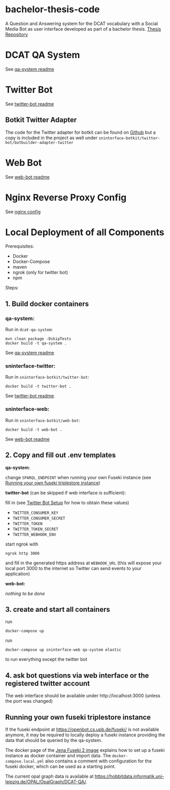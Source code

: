# bachelor-thesis-code

A Question and Answering system for the DCAT vocabulary with a Social Media Bot as user interface developed as part of a bachelor thesis.
[Thesis Repository](https://git.cs.upb.de/martenls/bachelor-thesis)





# DCAT QA System

See [qa-system readme](dcat-qa-system/README.md)


# Twitter Bot

See [twitter-bot readme](sninterface-botkit/twitter-bot/README.md)

## Botkit Twitter Adapter

The code for the Twitter adapter for botkit can be found on [Github](https://github.com/martenls/botkit/tree/twitter-adapter/packages/botbuilder-adapter-twitter) but a copy is included in the project as well under `sninterface-botkit/twitter-bot/botbuilder-adapter-twitter`

# Web Bot

See [web-bot readme](sninterface-botkit/web-bot/README.md)

# Nginx Reverse Proxy Config

See [nginx config](nginx-config/README.md)


# Local Deployment of all Components

Prerequisites:
  - Docker
  - Docker-Compose
  - maven
  - ngrok (only for twitter bot)
  - npm


Steps:

## 1. Build docker containers

### qa-system:

Run in `dcat-qa-system`:


    mvn clean package -DskipTests
    docker build -t qa-system .

See [qa-system readme](dcat-qa-system/README.md)

### sninterface-twitter:

Run in `sninterface-botkit/twitter-bot`:

    
    docker build -t twitter-bot .

See [twitter-bot readme](sninterface-botkit/twitter-bot/README.md). 

### sninterface-web:

Run in `sninterface-botkit/web-bot`:

    docker build -t web-bot .

See [web-bot readme](sninterface-botkit/web-bot/README.md)


## 2. Copy and fill out .env templates

**qa-system**:

change `SPARQL_ENDPOINT` when running your own Fuseki instance (see [Running your own fuseki triplestore instance](#running-your-own-fuseki-triplestore-instance))

**twitter-bot** (can be skipped if web interface is sufficient):

fill in (see [Twitter Bot Setup](docs/twitter-bot-account.md) for how to obtain these values)
- `TWITTER_CONSUMER_KEY`
- `TWITTER_CONSUMER_SECRET`
- `TWITTER_TOKEN`
- `TWITTER_TOKEN_SECRET` 
- `TWITTER_WEBHOOK_ENV`


start ngrok with

    ngrok http 3000

and fill in the generated https address at `WEBHOOK_URL` (this will expose your local port 3000 to the internet so Twitter can send events to your application)

**web-bot:**

*nothing to be done*


## 3. create and start all containers

run 

    docker-compose up

run 

    docker-compose up sninterface-web qa-system elastic

to run everything except the twitter bot 


## 4. ask bot questions via web interface or the registered twitter account

The web interface should be available under http://localhost:3000 (unless the port was changed)

## Running your own fuseki triplestore instance

If the fuseki endpoint at <https://openbot.cs.upb.de/fuseki/> is not available anymore, it may be required to locally deploy a fuseki instance providing the data that should be queried by the qa-system.

The docker page of the [Jena Fuseki 2 image](https://hub.docker.com/r/stain/jena-fuseki) explains how to set up a fuseki instance as docker container and import data. The `docker-compose.local.yml` also contains a comment with configuration for the fuseki docker, which can be used as a starting point.

The current opal graph data is available at <https://hobbitdata.informatik.uni-leipzig.de/OPAL/OpalGraph/DCAT-QA/>.